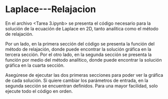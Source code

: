 # Laplace---Relajacion

En el archivo <Tarea 3.ipynb> se presenta el código necesario para la solución de la ecuación de Laplace en 2D, tanto analítica como el método de relajación.

Por un lado, en la primera sección del código se presenta la función del método de relajación, donde puede encontrar la solución gráfica en la tercera sección. Por el otro lado, en la segunda sección se presenta la función por medio del método analítico, donde puede encontrar la solución gráfica en la cuarta sección.

Asegúrese de ejecutar las dos primeras secciones para poder ver la gráfica de cada solución. Si quiere cambiar los parámetros de entrada, en la segunda sección se encuentran definidos. Para una mayor facilidad, solo ejecute todo el código en orden.
